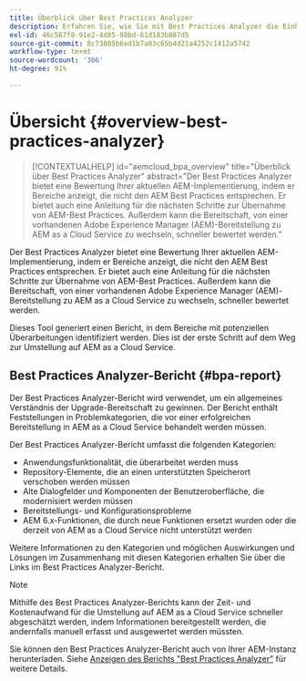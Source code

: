 ```yaml
---
title: Überblick über Best Practices Analyzer
description: Erfahren Sie, wie Sie mit Best Practices Analyzer die Einhaltung Ihrer AEM-Implementierung an die empfohlenen Best Practices messen können.
exl-id: 46c567f8-91e2-4d85-98bd-61d183b887d5
source-git-commit: 8c73805b6ed1b7a03c65b4d21a4252c1412a5742
workflow-type: tm+mt
source-wordcount: '366'
ht-degree: 91%

---
```


# Übersicht {#overview-best-practices-analyzer}

>[!CONTEXTUALHELP]
>id="aemcloud_bpa_overview"
>title="Überblick über Best Practices Analyzer"
>abstract="Der Best Practices Analyzer bietet eine Bewertung Ihrer aktuellen AEM-Implementierung, indem er Bereiche anzeigt, die nicht den AEM Best Practices entsprechen. Er bietet auch eine Anleitung für die nächsten Schritte zur Übernahme von AEM-Best Practices. Außerdem kann die Bereitschaft, von einer vorhandenen Adobe Experience Manager (AEM)-Bereitstellung zu AEM as a Cloud Service zu wechseln, schneller bewertet werden."

Der Best Practices Analyzer bietet eine Bewertung Ihrer aktuellen AEM-Implementierung, indem er Bereiche anzeigt, die nicht den AEM Best Practices entsprechen. Er bietet auch eine Anleitung für die nächsten Schritte zur Übernahme von AEM-Best Practices. Außerdem kann die Bereitschaft, von einer vorhandenen Adobe Experience Manager (AEM)-Bereitstellung zu AEM as a Cloud Service zu wechseln, schneller bewertet werden.

Dieses Tool generiert einen Bericht, in dem Bereiche mit potenziellen Überarbeitungen identifiziert werden. Dies ist der erste Schritt auf dem Weg zur Umstellung auf AEM as a Cloud Service.

## Best Practices Analyzer-Bericht {#bpa-report}

Der Best Practices Analyzer-Bericht wird verwendet, um ein allgemeines Verständnis der Upgrade-Bereitschaft zu gewinnen. Der Bericht enthält Feststellungen in Problemkategorien, die vor einer erfolgreichen Bereitstellung in AEM as a Cloud Service behandelt werden müssen.

Der Best Practices Analyzer-Bericht umfasst die folgenden Kategorien:

* Anwendungsfunktionalität, die überarbeitet werden muss
* Repository-Elemente, die an einen unterstützten Speicherort verschoben werden müssen
* Alte Dialogfelder und Komponenten der Benutzeroberfläche, die modernisiert werden müssen
* Bereitstellungs- und Konfigurationsprobleme
* AEM 6.x-Funktionen, die durch neue Funktionen ersetzt wurden oder die derzeit von AEM as a Cloud Service nicht unterstützt werden

Weitere Informationen zu den Kategorien und möglichen Auswirkungen und Lösungen im Zusammenhang mit diesen Kategorien erhalten Sie über die Links im Best Practices Analyzer-Bericht.

>[!NOTE]
>Mithilfe des Best Practices Analyzer-Berichts kann der Zeit- und Kostenaufwand für die Umstellung auf AEM as a Cloud Service schneller abgeschätzt werden, indem Informationen bereitgestellt werden, die andernfalls manuell erfasst und ausgewertet werden müssten.

Sie können den Best Practices Analyzer-Bericht auch von Ihrer AEM-Instanz herunterladen. Siehe [Anzeigen des Berichts &quot;Best Practices Analyzer&quot;](/help/journey-migration/best-practices-analyzer/using-best-practices-analyzer.md#viewing-report) für weitere Details.
